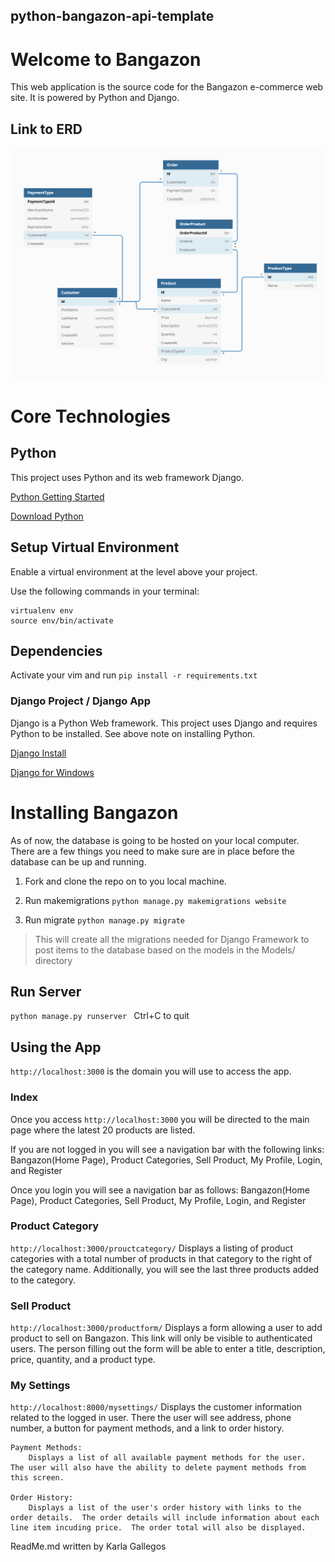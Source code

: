 ## python-bangazon-api-template

# Welcome to Bangazon

This web application is the source code for the Bangazon e-commerce web site. It is powered by Python and Django.

## Link to ERD

![Bangazon-ERD](bangazonAPI/images/BangazonERD.png "Bangazon_ERD")

# Core Technologies

## Python

This project uses Python and its web framework Django.

[Python Getting Started](https://www.python.org/about/gettingstarted/)

[Download Python](https://www.python.org/downloads/)


## Setup Virtual Environment

Enable a virtual environment at the level above your project.

Use the following commands in your terminal:
```
virtualenv env
source env/bin/activate
```
## Dependencies

Activate your vim and run `pip install -r requirements.txt`


### Django Project / Django App

Django is a Python Web framework. This project uses Django and requires Python to be installed. See above note on installing Python.

[Django Install](https://docs.djangoproject.com/en/2.2/topics/install/)

[Django for Windows](https://docs.djangoproject.com/en/2.2/howto/windows/)

# Installing Bangazon

As of now, the database is going to be hosted on your local computer. There are a few things you need to make sure are in place before the database can be up and running.

1. Fork and clone the repo on to you local machine.

2. Run makemigrations
`python manage.py makemigrations website`

3. Run migrate
`python manage.py migrate`
>This will create all the migrations needed for Django Framework to post items to the database based on the models in the Models/ directory

<!-- 4. Add initial data
`python manage.py loaddata db.json`
>This will load data from the project's json file to your local database -->

## Run Server

`python manage.py runserver `
Ctrl+C to quit

## Using the App
`http://localhost:3000` is the domain you will use to access the app.

### Index
Once you access `http://localhost:3000` you will be directed to the main page where the latest 20 products are listed.

If you are not logged in you will see a navigation bar with the following links:
Bangazon(Home Page), Product Categories, Sell Product, My Profile, Login, and Register

Once you login you will see a navigation bar as follows:
Bangazon(Home Page), Product Categories, Sell Product, My Profile, Login, and Register

### Product Category
`http://localhost:3000/prouctcategory/`
Displays a listing of product categories with a total number of products in that category to the right of the category name.  Additionally, you will see the last three products added to the category.

### Sell Product
`http://localhost:3000/productform/`
Displays a form allowing a user to add product to sell on Bangazon.  This link will only be visible to authenticated users.  The person filling out the form will be able to enter a title, description, price, quantity, and a product type.

### My Settings
`http://localhost:8000/mysettings/`
Displays the customer information related to the logged in user.  There the user will see address, phone number, a button for payment methods, and a link to order history.

    Payment Methods:
        Displays a list of all available payment methods for the user.  The user will also have the ability to delete payment methods from this screen.

    Order History:
        Displays a list of the user's order history with links to the order details.  The order details will include information about each line item incuding price.  The order total will also be displayed.


ReadMe.md written by Karla Gallegos